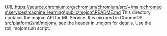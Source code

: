 URL:https://source.chromium.org/chromium/chromium/src/+/main:chromeos\services\machine_learning\public\mojom\README.md
This directory contains the mojom API for ML Service. It is mirrored in ChromeOS src/platform2/ml/mojom/, see the header in .mojom for details. Use the roll_mojoms.sh script.
